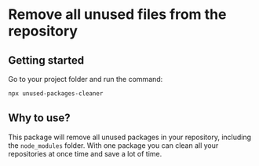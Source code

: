 # Remove all unused files from the repository

## Getting started 

Go to your project folder and run the command:

```bash
npx unused-packages-cleaner
```


## Why to use?

This package will remove all unused packages in your repository, including the `node_modules` folder. 
With one package you can clean all your repositories at once time and save a lot of time.

